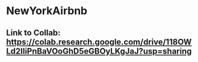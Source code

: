 # NewYorkAirbnb

## Link to Collab: https://colab.research.google.com/drive/118OWLd2IliPnBaVOoGhD5eGBOyLKgJaJ?usp=sharing

